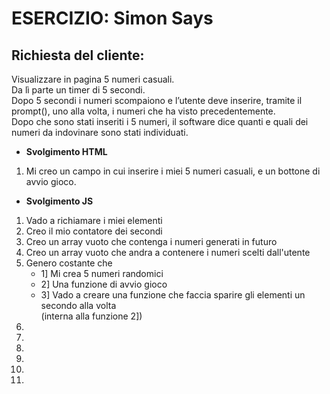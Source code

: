 ESERCIZIO: Simon Says
===
## Richiesta del cliente:

Visualizzare in pagina 5 numeri casuali.<br/> 
Da lì parte un timer di 5 secondi.<br/>
Dopo 5 secondi i numeri scompaiono e l’utente deve inserire, tramite il prompt(), uno alla volta, i numeri che ha visto precedentemente. <br/>
Dopo che sono stati inseriti i 5 numeri, il software dice quanti e quali dei numeri da indovinare sono stati individuati.

- **Svolgimento HTML**
1. Mi creo un campo in cui inserire i miei 5 numeri casuali, e un bottone di avvio gioco.

- **Svolgimento JS**
1. Vado a richiamare i miei elementi
1. Creo il mio contatore dei secondi
1. Creo un array vuoto che contenga i numeri generati in futuro
1. Creo un array vuoto che andra a contenere i numeri scelti dall'utente
1. Genero costante che
    - 1] Mi crea 5 numeri randomici
    - 2] Una funzione di avvio gioco
    - 3] Vado a creare una funzione che faccia sparire gli elementi un secondo alla volta <br/>
         (interna alla funzione 2])
1. 
1. 
1. 
1. 
1. 
1. 